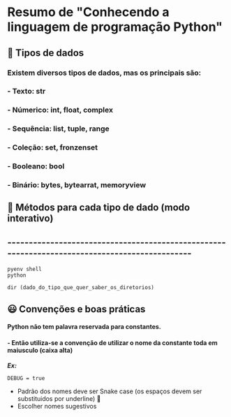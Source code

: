# Resumo de "Conhecendo a linguagem de programação Python"

## 🎲 Tipos de dados

### Existem diversos tipos de dados, mas os principais são: 
### - Texto: str 
### - Númerico: int, float, complex 
### - Sequência: list, tuple, range 
### - Coleção: set, fronzenset 
### - Booleano: bool
### - Binário: bytes, bytearrat, memoryview


## 📂 Métodos para cada tipo de dado (modo interativo)
##  ---------------------------------------------------------------------------------------------- 
```
pyenv shell
python
```
```
dir (dado_do_tipo_que_quer_saber_os_diretorios)
```
## 😃 Convenções e boas práticas 
#### **Python não tem palavra reservada para constantes.** 
#### - Então utiliza-se a convenção de utilizar o nome da constante toda em maiusculo (caixa alta)
***Ex:***
```
DEBUG = true
```
- Padrão dos nomes deve ser Snake case (os espaços devem ser substituidos por underline) 🐍
- Escolher nomes sugestivos
  
